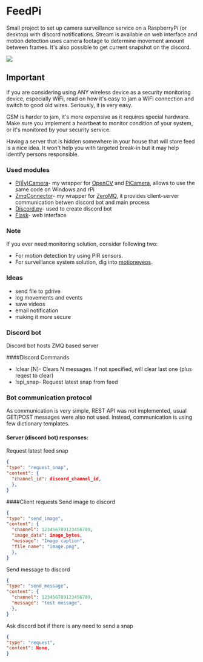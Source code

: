 # FeedPi

Small project to set up camera surveillance service on a RaspberryPi (or desktop) with discord notifications. 
Stream is available on web interface and motion detection uses camera footage to determine movement amount between 
frames. It's also possible to get current snapshot on the discord.

![](docs/img/sizewell.gif)
## Important
If you are considering using ANY wireless device as a security monitoring device, especially WiFi, 
read on how it's easy to jam a WiFi connection and switch to good old wires.
Seriously, it is very easy.

GSM is harder to jam, it's more expensive as it requires special hardware. 
Make sure you implement a heartbeat to monitor condition of your system, or it's monitored by your security service.

Having a server that is hidden somewhere in your house  that will store feed is a nice idea.
It won't help you with targeted break-in but it may help identify persons responsible.

### Used modules
- [P(i|y)Camera](https://github.com/dabku/PiyCamera)- my wrapper for [OpenCV](https://opencv.org/) and [PiCamera](https://picamera.readthedocs.io/en/release-1.13/), allows to use the same code on Windows and rPi
- [ZmqConnector](https://github.com/dabku/ZmqConnector)- my wrapper for [ZeroMQ](http://zeromq.org/), it provides client-server communication betwen discord bot and main process
- [Discord.py](https://github.com/Rapptz/discord.py)- used to create discord bot
- [Flask](http://flask.pocoo.org/)- web interface
### Note

If you ever need monitoring solution, consider following two:
- For motion detection try using PIR sensors.
- For surveillance system solution, dig into [motioneyeos](https://github.com/ccrisan/motioneyeos/wiki).

### Ideas
- send file to gdrive
- log movements and events
- save videos
- email notification
- making it more secure

### Discord bot
Discord bot hosts ZMQ based server 

####Discord Commands
- !clear [N]- Clears N messages. If not specified, will clear last one (plus reqest to clear)
- !spi_snap- Request latest snap from feed

### Bot communication protocol
As communication is very simple, REST API was not implemented, usual GET/POST messages were also not used.
Instead, communication is using few dictionary templates.

#### Server (discord bot) responses:
Request latest feed snap
```json
{
"type": "request_snap",
"content": {
  "channel_id": discord_channel_id,
  },
}
```
####Client requests
Send image to discord
```json
{
"type": "send_image",
"content": {
  "channel": 123456789123456789,
  "image_data": image_bytes,
  "message": "Image caption",
  "file_name": "image.png",
  },
}
```
Send message to discord
```json
{
"type": "send_message",
"content": {
  "channel": 123456789123456789,
  "message": "test message",
  },
}
```
Ask discord bot if there is any need to send a snap
```json
{
"type": "request",
"content": None,
}
```
 